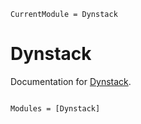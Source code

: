 ```@meta
CurrentModule = Dynstack
```

# Dynstack

Documentation for [Dynstack](https://github.com/JuliaConstraints/Dynstack.jl).

```@index
```

```@autodocs
Modules = [Dynstack]
```
